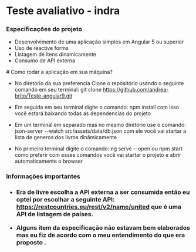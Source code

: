 # Teste avaliativo - indra
<h3>Especificações do projeto</h3>
    <ul>
        <li>Desenvolvimento de uma aplicação simples em Angular 5 ou superior</li>
        <li>Uso de reactive forms</li>
        <li>Listagem de itens dinamicamente</li>
        <li>Consumo de API externa</li>
    </ul>
# Como rodar a aplicação em sua máquina?

- No diretório da sua preferencia Clone o repositório usando o seguinte comando em seu terminal:
   git clone https://github.com/andrea-brito/Teste-angular9.git

- Em seguida em seu terminal digite o comando:
    npm install 
com isso você estará baixando todas as dependencias do projeto

- Em um terminal em separado mas no mesmo diretório use o comando:
     json-server --watch src/assets/data/db.json
com ele você vai startar a lista de generos dos livros dinâmicamente

- No primeiro terminal digite o comando:
    ng serve --open ou npm start como preferir 
com esses comandos você vai startar o projeto e abrir automaticamente o browser 

<h3>Informações importantes<h3>

- Era de livre escolha a API externa a ser consumida então 
eu optei por escolhar a seguinte API: https://restcountries.eu/rest/v2/name/united
que é uma API de listagem de países. 

- Alguns item da especificação não estavam bem elaborados mas eu fiz de acordo com o meu entendimento 
do que era proposto .